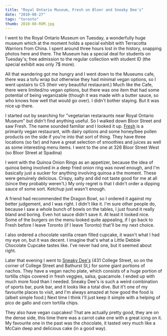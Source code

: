 ```yaml
---
title: "Royal Ontario Museum, Fresh on Bloor and Sneaky Dee's"
date: "2010-08-27"
tags: "toronto"
thumb: 2010-08-ROM.jpg
---
```


I went to the Royal Ontario Museum on Tuesday, a wonderfully huge museum which at the moment holds a special exhibit with Terracotta Warriors from China. I spent around three hours lost in the history, snapping photos here and there. The Museum has a special deal for students on Tuesday's; free admission to the regular collection with student ID (the special exhibit was only 7$ more).  

All that wandering got me hungry and I went down to the Museums cafe, there was a tofu wrap but otherwise they had minimal vegan options, so I went upstairs to C5 (their very beautiful restaurant.) Much like the Cafe, there were limited/no vegan options, but there was one item that had some potential of being veganizable (though it was made with a butter sauce, so who knows how well that would go over). I didn't bother staying. But it was nice up there.  

I started out by searching for "vegetarian restaraunts near Royal Ontario Museum" but didn't find anything useful. So I walked down Bloor Street and saw Fresh. The name sounded familiar and I looked it up. [Fresh](http://www.freshrestaurants.ca/main.asp) is a primarily vegan restaurant, with dairy options and some honey/bee pollen products on the side if you're into that sort of thing. They have three locations (so far) and have a great selection of smoothies and juices as well as some interesting menu items. I went to the one at 326 Bloor Street West (so Bloor Street at Spadina)  

I went with the Quinoa Onion Rings as an appetizer, because the idea of quinoa being involved in a deep fried onion ring was novel enough, and I'm basically just a sucker for anything involving quinoa a the moment. These were genuinely delicious. Crispy, salty and did not taste good for me at all (since they probably weren't.) My only regret is that I didn't order a dipping sauce of some sort. Ketchup just wasn't enough.  

A friend had recommended the Dragon Bowl, so I ordered it against my better judgement, and I was right. I didn't like it. I'm sure other people do, because I saw a whole bunch of bowls on the tables, I just found it really bland and boring. Even hot sauce didn't save it. At least it looked nice. Some of the burgers on the menu looked quite appealing, if I go back to Fresh before I leave Toronto (if I leave Toronto) that'll be my next choice.  

I also ordered a chocolate vanilla cream filled cupcake, it wasn't what I had my eye on, but it was decent. I imagine that's what a Little Debbie Chocolate Cupcake tastes like. I've never had one, but it seemed about right.  

Later that evening I went to [Sneaky Dee's](http://www.sneaky-dees.com/) (431 College Street, so on the corner of College Street and Bathurst St,) for some giant portions of nachos. They have a vegan nacho plate, which consists of a huge portion of tortilla chips covered in fresh veggies, salsa, guacamole. I ended up with much more food than I needed. Sneaky Dee's is such a weird combination of sports bar, punk bar, and it looks like a total dive. But it't one of my favourite places to visit, and I'm always amazed at how good the food is (albeit simple food.) Next time I think I'll just keep it simple with a helping of pico de gallo and corn tortilla chips.  

They also have vegan cupcakes! That are actually pretty good, they are on the dense side, this time there was a carrot cake one with a great icing on it. My favourite one in the past was the chocolate, it tasted very much like a McCain deep and delicious cake (in a good way).  
